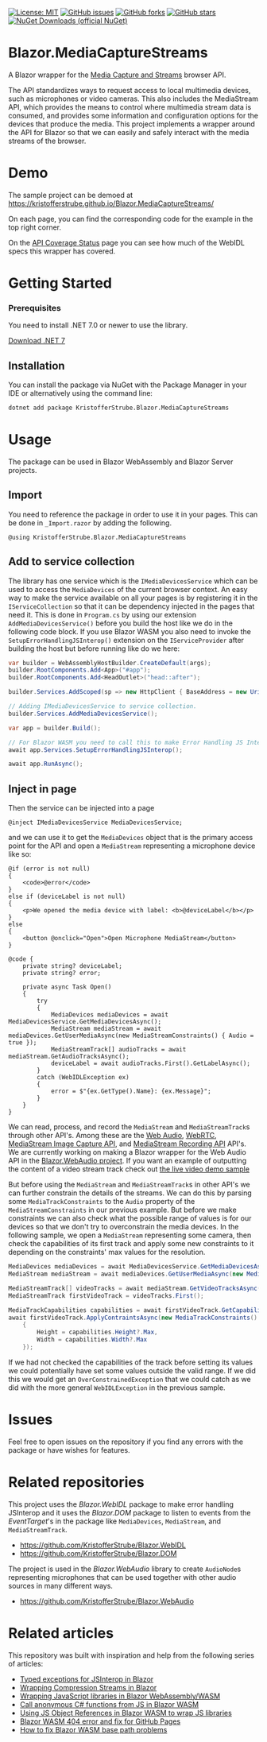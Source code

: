 [![License: MIT](https://img.shields.io/badge/License-MIT-yellow.svg)](/LICENSE.md)
[![GitHub issues](https://img.shields.io/github/issues/KristofferStrube/Blazor.MediaCaptureStreams)](https://github.com/KristofferStrube/Blazor.MediaCaptureStreams/issues)
[![GitHub forks](https://img.shields.io/github/forks/KristofferStrube/Blazor.MediaCaptureStreams)](https://github.com/KristofferStrube/Blazor.MediaCaptureStreams/network/members)
[![GitHub stars](https://img.shields.io/github/stars/KristofferStrube/Blazor.MediaCaptureStreams)](https://github.com/KristofferStrube/Blazor.MediaCaptureStreams/stargazers)
[![NuGet Downloads (official NuGet)](https://img.shields.io/nuget/dt/KristofferStrube.Blazor.MediaCaptureStreams?label=NuGet%20Downloads)](https://www.nuget.org/packages/KristofferStrube.Blazor.MediaCaptureStreams/)

# Blazor.MediaCaptureStreams
A Blazor wrapper for the [Media Capture and Streams](https://www.w3.org/TR/mediacapture-streams/) browser API.

The API standardizes ways to request access to local multimedia devices, such as microphones or video cameras. This also includes the MediaStream API, which provides the means to control where multimedia stream data is consumed, and provides some information and configuration options for the devices that produce the media. This project implements a wrapper around the API for Blazor so that we can easily and safely interact with the media streams of the browser.

# Demo
The sample project can be demoed at https://kristofferstrube.github.io/Blazor.MediaCaptureStreams/

On each page, you can find the corresponding code for the example in the top right corner.

On the [API Coverage Status](https://kristofferstrube.github.io/Blazor.MediaCaptureStreams/Status) page you can see how much of the WebIDL specs this wrapper has covered.

# Getting Started
### Prerequisites
You need to install .NET 7.0 or newer to use the library.

[Download .NET 7](https://dotnet.microsoft.com/download/dotnet/7.0)

## Installation
You can install the package via NuGet with the Package Manager in your IDE or alternatively using the command line:
```bash
dotnet add package KristofferStrube.Blazor.MediaCaptureStreams
```

# Usage
The package can be used in Blazor WebAssembly and Blazor Server projects.
## Import
You need to reference the package in order to use it in your pages. This can be done in `_Import.razor` by adding the following.
```razor
@using KristofferStrube.Blazor.MediaCaptureStreams
```

## Add to service collection
The library has one service which is the `IMediaDevicesService` which can be used to access the `MediaDevices` of the current browser context. An easy way to make the service available on all your pages is by registering it in the `IServiceCollection` so that it can be dependency injected in the pages that need it. This is done in `Program.cs` by using our extension `AddMediaDevicesService()` before you build the host like we do in the following code block. If you use Blazor WASM you also need to invoke the `SetupErrorHandlingJSInterop()` extension on the `IServiceProvider` after building the host but before running like do we here:
```csharp
var builder = WebAssemblyHostBuilder.CreateDefault(args);
builder.RootComponents.Add<App>("#app");
builder.RootComponents.Add<HeadOutlet>("head::after");

builder.Services.AddScoped(sp => new HttpClient { BaseAddress = new Uri(builder.HostEnvironment.BaseAddress) });

// Adding IMediaDevicesService to service collection.
builder.Services.AddMediaDevicesService();

var app = builder.Build();

// For Blazor WASM you need to call this to make Error Handling JS Interop.
await app.Services.SetupErrorHandlingJSInterop();

await app.RunAsync();
```

## Inject in page
Then the service can be injected into a page
```razor
@inject IMediaDevicesService MediaDevicesService;
```
and we can use it to get the `MediaDevices` object that is the primary access point for the API and open a `MediaStream` representing a microphone device like so:
```razor
@if (error is not null)
{
    <code>@error</code>
}
else if (deviceLabel is not null)
{
    <p>We opened the media device with label: <b>@deviceLabel</b></p>
}
else
{
    <button @onclick="Open">Open Microphone MediaStream</button>
}

@code {
    private string? deviceLabel;
    private string? error;

    private async Task Open()
    {
        try
        {
            MediaDevices mediaDevices = await MediaDevicesService.GetMediaDevicesAsync();
            MediaStream mediaStream = await mediaDevices.GetUserMediaAsync(new MediaStreamConstraints() { Audio = true });
            MediaStreamTrack[] audioTracks = await mediaStream.GetAudioTracksAsync();
            deviceLabel = await audioTracks.First().GetLabelAsync();
        }
        catch (WebIDLException ex)
        {
            error = $"{ex.GetType().Name}: {ex.Message}";
        }
    }
}
```
We can read, process, and record the `MediaStream` and `MediaStreamTrack`s through other API's. Among these are the [Web Audio](https://www.w3.org/TR/webaudio/), [WebRTC](https://www.w3.org/TR/webrtc/), [MediaStream Image Capture API](https://www.w3.org/TR/image-capture/), and [MediaStream Recording API](https://www.w3.org/TR/mediastream-recording/) API's. We are currently working on making a Blazor wrapper for the Web Audio API in the [Blazor.WebAudio project](https://github.com/KristofferStrube/Blazor.WebAudio). If you want an example of outputting the content of a video stream track check out [the live video demo sample](https://kristofferstrube.github.io/Blazor.MediaCaptureStreams/Video)

But before using the `MediaStream` and `MediaStreamTrack`s in other API's we can further constrain the details of the streams. We can do this by parsing some `MediaTrackConstraints` to the `Audio` property of the `MediaStreamConstraints` in our previous example. But before we make constraints we can also check what the possible range of values is for our devices so that we don't try to overconstrain the media devices. In the following sample, we open a `MediaStream` representing some camera, then check the capabilities of its first track and apply some new constraints to it depending on the constraints' max values for the resolution.

```csharp
MediaDevices mediaDevices = await MediaDevicesService.GetMediaDevicesAsync();
MediaStream mediaStream = await mediaDevices.GetUserMediaAsync(new MediaStreamConstraints() { Video = true });

MediaStreamTrack[] videoTracks = await mediaStream.GetVideoTracksAsync();
MediaStreamTrack firstVideoTrack = videoTracks.First();

MediaTrackCapabilities capabilities = await firstVideoTrack.GetCapabilitiesAsync();
await firstVideoTrack.ApplyContraintsAsync(new MediaTrackConstraints()
    {
        Height = capabilities.Height?.Max,
        Width = capabilities.Width?.Max
    });
```

If we had not checked the capabilities of the track before setting its values we could potentially have set some values outside the valid range. If we did this we would get an `OverConstrainedException` that we could catch as we did with the more general `WebIDLException` in the previous sample.

# Issues
Feel free to open issues on the repository if you find any errors with the package or have wishes for features.

# Related repositories
This project uses the *Blazor.WebIDL* package to make error handling JSInterop and it uses the *Blazor.DOM* package to listen to events from the *EventTarget*'s in the package like `MediaDevices`, `MediaStream`, and `MediaStreamTrack`.
- https://github.com/KristofferStrube/Blazor.WebIDL
- https://github.com/KristofferStrube/Blazor.DOM

The project is used in the *Blazor.WebAudio* library to create `AudioNode`s representing microphones that can be used together with other audio sources in many different ways.
- https://github.com/KristofferStrube/Blazor.WebAudio


# Related articles
This repository was built with inspiration and help from the following series of articles:

- [Typed exceptions for JSInterop in Blazor](https://kristoffer-strube.dk/post/typed-exceptions-for-jsinterop-in-blazor/)
- [Wrapping Compression Streams in Blazor](https://kristoffer-strube.dk/post/wrapping-compression-streams-in-blazor/)
- [Wrapping JavaScript libraries in Blazor WebAssembly/WASM](https://blog.elmah.io/wrapping-javascript-libraries-in-blazor-webassembly-wasm/)
- [Call anonymous C# functions from JS in Blazor WASM](https://blog.elmah.io/call-anonymous-c-functions-from-js-in-blazor-wasm/)
- [Using JS Object References in Blazor WASM to wrap JS libraries](https://blog.elmah.io/using-js-object-references-in-blazor-wasm-to-wrap-js-libraries/)
- [Blazor WASM 404 error and fix for GitHub Pages](https://blog.elmah.io/blazor-wasm-404-error-and-fix-for-github-pages/)
- [How to fix Blazor WASM base path problems](https://blog.elmah.io/how-to-fix-blazor-wasm-base-path-problems/)

